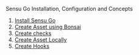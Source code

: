 Sensu Go Installation, Configuration and Concepts

1. [Install Sensu Go](https://github.com/deepanmurugan/aws_and_infra_docs/blob/master/Sensu-go/Installing_Sensu_go.md)
2. [Create Asset using Bonsai](https://github.com/deepanmurugan/aws_and_infra_docs/blob/master/Sensu-go/Sensu_Go_Assets.md)
3. [Create checks](https://github.com/deepanmurugan/aws_and_infra_docs/blob/master/Sensu-go/Create_checks.md)
4. [Create Asset Locally](https://github.com/deepanmurugan/aws_and_infra_docs/blob/master/Sensu-go/Create_asset_locally.md)
5. [Create Hooks]()

